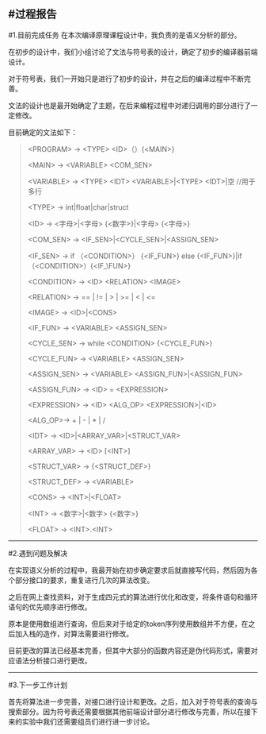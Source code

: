 #过程报告
---
#1.目前完成任务
在本次编译原理课程设计中，我负责的是语义分析的部分。

在初步的设计中，我们小组讨论了文法与符号表的设计，确定了初步的编译器前端设计。

对于符号表，我们一开始只是进行了初步的设计，并在之后的编译过程中不断完善。

文法的设计也是最开始确定了主题，在后来编程过程中对递归调用的部分进行了一定修改。

目前确定的文法如下：
><PROGRAM\> -> <TYPE\> <ID\>（）{<MAIN\>}
>
><MAIN\> -> <VARIABLE\> <COM\_SEN\>
>
><VARIABLE\> -> <TYPE\> <IDT\> <VARIABLE\>|<TYPE\> <IDT\>|空       //用于多行
>
><TYPE\> -> int|float|char|struct
>
><ID\> -> <字母\>|<字母\> {<数字\>}|<字母\> {<字母\>}
>
><COM\_SEN\> -> <IF\_SEN\>|<CYCLE\_SEN\>|<ASSIGN\_SEN\>
>
><IF\_SEN\> -> if （<CONDITION\>） {<IF\_FUN\>} else {<IF\_FUN\>}|if（<CONDITION\>）{<IF_\FUN\>}
>
><CONDITION\> -> <ID\> <RELATION\> <IMAGE\>
>
><RELATION\> -> == | != | > | >= | < | <=
>
><IMAGE\> -> <ID\>|<CONS\>
>
><IF\_FUN\> -> <VARIABLE\> <ASSIGN\_SEN\>
>
><CYCLE\_SEN\> -> while <CONDITION\> {<CYCLE\_FUN\>}
>
><CYCLE\_FUN\> -> <VARIABLE\> <ASSIGN\_SEN\>
>
><ASSIGN\_SEN\> -> <VARIABLE\> <ASSIGN\_FUN\>|<ASSIGN\_FUN\>
>
><ASSIGN\_FUN\> -> <ID\> = <EXPRESSION\>
>
><EXPRESSION\> -> <ID\> <ALG\_OP> <EXPRESSION\>|<ID\>
>
><ALG\_OP>-> + | - | * | /
>
><IDT\> -> <ID\>|<ARRAY\_VAR\>|<STRUCT\_VAR\>
>
><ARRAY\_VAR\> -> <ID\> [<INT\>]
>
><STRUCT\_VAR\> -> {<STRUCT\_DEF\>}
>
><STRUCT\_DEF\> -> <VARIABLE\>
>
><CONS\> -> <INT\>|<FLOAT\>
>
><INT\> -> <数字\>|<数字\> {<数字\>}
>
><FLOAT\> -> <INT\>.<INT\>
---
#2.遇到问题及解决

在实现语义分析的过程中，我最开始在初步确定要求后就直接写代码，然后因为各个部分接口的要求，重复进行几次的算法改变。

之后在网上查找资料，对于生成四元式的算法进行优化和改变，将条件语句和循环语句的优先顺序进行修改。

原本是使用数组进行查询，但后来对于给定的token序列使用数组并不方便，在之后加入栈的造作，对算法需要进行修改。

目前更改的算法已经基本完善，但其中大部分的函数内容还是伪代码形式，需要对应语法分析接口进行更改。

---
#3.下一步工作计划

首先将算法进一步完善，对接口进行设计和更改。之后，加入对于符号表的查询与搜索部分。因为符号表还需要根据其他前端设计部分进行修改与完善，所以在接下来的实验中我们还需要组员们进行进一步讨论。




